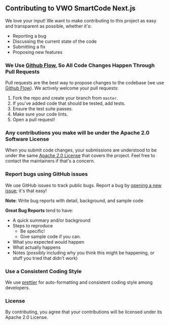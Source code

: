 ## Contributing to VWO SmartCode Next.js

We love your input! We want to make contributing to this project as easy and transparent as possible, whether it's:

- Reporting a bug
- Discussing the current state of the code
- Submitting a fix
- Proposing new features

### We Use [Github Flow](https://guides.github.com/introduction/flow/index.html), So All Code Changes Happen Through Pull Requests

Pull requests are the best way to propose changes to the codebase (we use [Github Flow](https://guides.github.com/introduction/flow/index.html)). We actively welcome your pull requests:

1. Fork the repo and create your branch from `master`.
2. If you've added code that should be tested, add tests.
3. Ensure the test suite passes.
4. Make sure your code lints.
5. Open a pull request!

### Any contributions you make will be under the Apache 2.0 Software License

When you submit code changes, your submissions are understood to be under the same [Apache 2.0 License](http://www.apache.org/licenses/LICENSE-2.0) that covers the project. Feel free to contact the maintainers if that's a concern.

### Report bugs using GitHub issues

We use GitHub issues to track public bugs. Report a bug by [opening a new issue](https://github.com/wingify/vwo-fme-node-sdk/issues); it's that easy!

**Note**: Write bug reports with detail, background, and sample code

**Great Bug Reports** tend to have:

- A quick summary and/or background
- Steps to reproduce
  - Be specific!
  - Give sample code if you can.
- What you expected would happen
- What actually happens
- Notes (possibly including why you think this might be happening, or stuff you tried that didn't work)

### Use a Consistent Coding Style

We use [prettier](https://prettier.io/) for auto-formatting and consistent coding style among developers.

### License

By contributing, you agree that your contributions will be licensed under its Apache 2.0 License.
